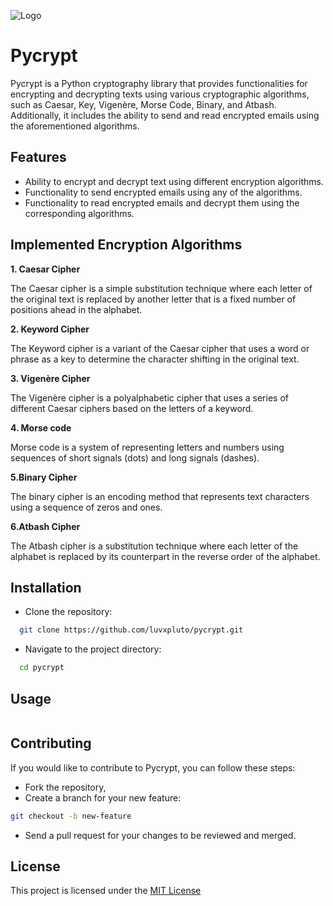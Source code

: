 ![Logo](https://drive.google.com/file/d/1nE6yQnUKVgReef6GdCIXgIrHzifUSfvF/view?usp=drive_link)
# Pycrypt

Pycrypt is a Python cryptography library that provides functionalities for encrypting and decrypting texts using various cryptographic algorithms, such as Caesar, Key, Vigenère, Morse Code, Binary, and Atbash. Additionally, it includes the ability to send and read encrypted emails using the aforementioned algorithms.


## Features
- Ability to encrypt and decrypt text using different encryption algorithms.
- Functionality to send encrypted emails using any of the algorithms.
- Functionality to read encrypted emails and decrypt them using the corresponding algorithms.

## Implemented Encryption Algorithms
**1. Caesar Cipher**

The Caesar cipher is a simple substitution technique where each letter of the original text is replaced by another letter that is a fixed number of positions ahead in the alphabet.

**2. Keyword Cipher**

The Keyword cipher is a variant of the Caesar cipher that uses a word or phrase as a key to determine the character shifting in the original text.

**3. Vigenère Cipher**

The Vigenère cipher is a polyalphabetic cipher that uses a series of different Caesar ciphers based on the letters of a keyword.

**4. Morse code**

Morse code is a system of representing letters and numbers using sequences of short signals (dots) and long signals (dashes).

**5.Binary Cipher**

The binary cipher is an encoding method that represents text characters using a sequence of zeros and ones.

**6.Atbash Cipher**

The Atbash cipher is a substitution technique where each letter of the alphabet is replaced by its counterpart in the reverse order of the alphabet.



## Installation

* Clone the repository: 

```bash
  git clone https://github.com/luvxpluto/pycrypt.git
```
* Navigate to the project directory: 
```bash
  cd pycrypt
```
    
## Usage
```python
```


## Contributing

If you would like to contribute to Pycrypt, you can follow these steps:

* Fork the repository,
* Create a branch for your new feature: 
```bash
git checkout -b new-feature
```
* Send a pull request for your changes to be reviewed and merged.

## License

This project is licensed under the [MIT License](https://choosealicense.com/licenses/mit/)